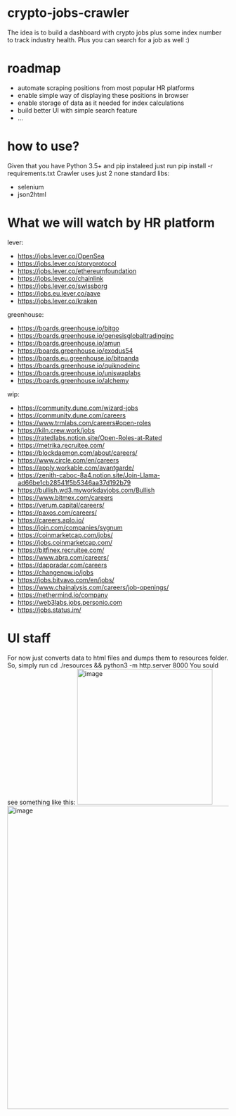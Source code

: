 # crypto-jobs-crawler
The idea is to build a dashboard with crypto jobs plus some index number to track industry health. Plus you can search for a job as well :)

# roadmap
- automate scraping positions from most popular HR platforms
- enable simple way of displaying these positions in browser
- enable storage of data as it needed for index calculations
- build better UI with simple search feature
- ...

# how to use?
Given that you have Python 3.5+ and pip instaleed just run pip install -r requirements.txt
Crawler uses just 2 none standard libs:
- selenium 
- json2html

# What we will watch by HR platform
lever:
- https://jobs.lever.co/OpenSea
- https://jobs.lever.co/storyprotocol
- https://jobs.lever.co/ethereumfoundation
- https://jobs.lever.co/chainlink
- https://jobs.lever.co/swissborg
- https://jobs.eu.lever.co/aave
- https://jobs.lever.co/kraken

greenhouse:
- https://boards.greenhouse.io/bitgo
- https://boards.greenhouse.io/genesisglobaltradinginc
- https://boards.greenhouse.io/amun
- https://boards.greenhouse.io/exodus54
- https://boards.eu.greenhouse.io/bitpanda
- https://boards.greenhouse.io/quiknodeinc
- https://boards.greenhouse.io/uniswaplabs
- https://boards.greenhouse.io/alchemy

wip:
- https://community.dune.com/wizard-jobs
- https://community.dune.com/careers
- https://www.trmlabs.com/careers#open-roles
- https://kiln.crew.work/jobs
- https://ratedlabs.notion.site/Open-Roles-at-Rated
- https://metrika.recruitee.com/
- https://blockdaemon.com/about/careers/
- https://www.circle.com/en/careers
- https://apply.workable.com/avantgarde/
- https://zenith-caboc-8a4.notion.site/Join-Llama-ad66be1cb28541f5b5346aa37d192b79
- https://bullish.wd3.myworkdayjobs.com/Bullish
- https://www.bitmex.com/careers
- https://verum.capital/careers/
- https://paxos.com/careers/
- https://careers.aplo.io/
- https://join.com/companies/sygnum
- https://coinmarketcap.com/jobs/
- https://jobs.coinmarketcap.com/
- https://bitfinex.recruitee.com/
- https://www.abra.com/careers/
- https://dappradar.com/careers
- https://changenow.io/jobs
- https://jobs.bitvavo.com/en/jobs/
- https://www.chainalysis.com/careers/job-openings/
- https://nethermind.io/company
- https://web3labs.jobs.personio.com
- https://jobs.status.im/

# UI staff
For now just converts data to html files and dumps them to resources folder. So, simply run cd ./resources && python3 -m http.server 8000
You sould see something like this:
<img width="308" alt="image" src="https://user-images.githubusercontent.com/62520712/216639741-b947fa0a-3fc9-4457-8b12-8ea01ab7892f.png">
<img width="689" alt="image" src="https://user-images.githubusercontent.com/62520712/216641018-020365bc-d0e3-451f-a131-48ce64d5369d.png">


